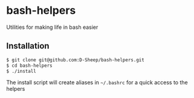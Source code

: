 # bash-helpers
Utilities for making life in bash easier
## Installation
```bash
$ git clone git@github.com:D-Sheep/bash-helpers.git
$ cd bash-helpers
$ ./install
```
The install script will create aliases in `~/.bashrc` for a quick access to the helpers
